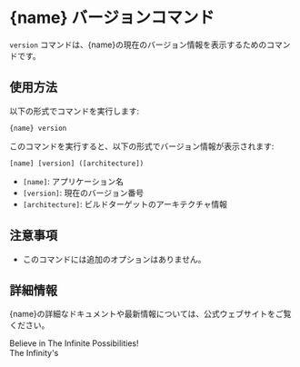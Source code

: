 # {name} バージョンコマンド

`version` コマンドは、{name}の現在のバージョン情報を表示するためのコマンドです。

## 使用方法

以下の形式でコマンドを実行します:

    {name} version

このコマンドを実行すると、以下の形式でバージョン情報が表示されます:

    [name] [version] ([architecture])

- `[name]`: アプリケーション名
- `[version]`: 現在のバージョン番号
- `[architecture]`: ビルドターゲットのアーキテクチャ情報

## 注意事項

- このコマンドには追加のオプションはありません。

## 詳細情報

{name}の詳細なドキュメントや最新情報については、公式ウェブサイトをご覧ください。

Believe in The Infinite Possibilities!  
The Infinity's
